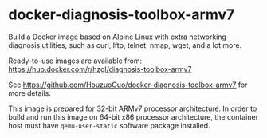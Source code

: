 # docker-diagnosis-toolbox-armv7

Build a Docker image based on Alpine Linux with extra networking diagnosis utilities, such as curl, lftp, telnet, nmap, wget, and a lot more.

Ready-to-use images are available from: https://hub.docker.com/r/hzgl/diagnosis-toolbox-armv7

See https://github.com/HouzuoGuo/docker-diagnosis-toolbox-armv7 for more details.

This image is prepared for 32-bit ARMv7 processor architecture. In order to build and run this image on 64-bit x86 processor architecture, the container host must have `qemu-user-static` software package installed.
